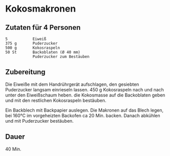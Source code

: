 # Kokosmakronen

## Zutaten für 4 Personen
    5           Eiweiß
    375 g       Puderzucker
    500 g       Kokosraspeln
    50 St       Backoblaten (Ø 40 mm)
                Puderzucker zum Bestäuben

## Zubereitung
Die Eiweiße mit dem Handrührgerät aufschlagen, den gesiebten Puderzucker langsam einrieseln lassen. 450 g Kokosraspeln nach und nach unter den Eiweißschaum heben. die Kokosmasse auf die Backoblaten geben und mit den restlichen Kokosraspeln bestäuben.

Ein Backblech mit Backpapier auslegen. Die Makronen auf das Blech legen, bei 160°C im vorgeheizten Backofen ca 20 Min. backen. Danach abkühlen und mit Puderzucker bestäuben.

## Dauer
40 Min. 
